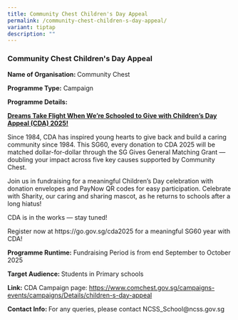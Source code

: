 ```yaml
---
title: Community Chest Children's Day Appeal
permalink: /community-chest-children-s-day-appeal/
variant: tiptap
description: ""
---
```

<h3>Community Chest Children's Day Appeal</h3>
<p><strong>Name of Organisation: </strong>Community Chest</p>
<p><strong>Programme Type:</strong> Campaign</p>
<p><strong>Programme Details:</strong>
</p>
<p><strong><u>Dreams Take Flight When We’re Schooled to Give with Children’s Day Appeal (CDA) 2025!</u></strong>
</p>
<p>Since 1984, CDA has inspired young hearts to give back and build a caring
community since 1984. This SG60, every donation to CDA 2025 will be matched
dollar-for-dollar through the SG Gives General Matching Grant — doubling
your impact across five key causes supported by Community Chest.</p>
<p>Join us in fundraising for a meaningful Children’s Day celebration with
donation envelopes and PayNow QR codes for easy participation. Celebrate
with Sharity, our caring and sharing mascot, as he returns to schools after
a long hiatus!</p>
<p>CDA is in the works — stay tuned!</p>
<p>Register now at <a rel="noopener noreferrer nofollow" target="_blank">https://go.gov.sg/cda2025</a> for
a meaningful SG60 year with CDA!</p>
<p><strong>Programme Runtime:</strong> Fundraising Period is from end September
to October 2025</p>
<p><strong>Target Audience: </strong>Students in Primary schools</p>
<p><strong>Link:</strong> CDA Campaign page: <a href="https://www.comchest.gov.sg/campaigns-events/campaigns/Details/children-s-day-appeal" rel="noopener noreferrer nofollow" target="_blank">https://www.comchest.gov.sg/campaigns-events/campaigns/Details/children-s-day-appeal</a>
</p>
<p><strong>Contact Info: </strong>For any queries, please contact <a rel="noopener noreferrer nofollow" target="_blank">NCSS_School@ncss.gov.sg</a>
</p>
<p></p>